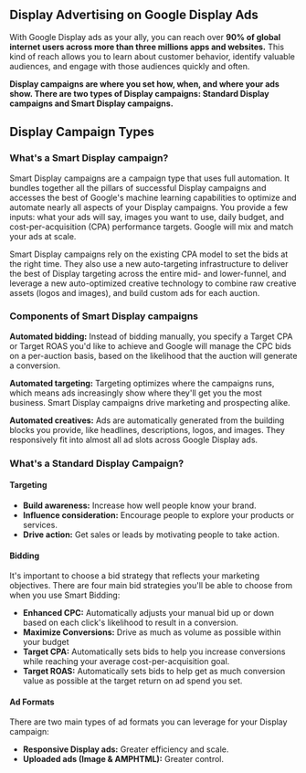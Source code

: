 ## Display Advertising on Google Display Ads

With Google Display ads as your ally, you can reach over **90% of global internet users across more than three millions apps and websites.** This kind of reach allows you to learn about customer behavior, identify valuable audiences, and engage with those audiences quickly and often.

**Display campaigns are where you set how, when, and where your ads show. There are two types of Display campaigns: Standard Display campaigns and Smart Display campaigns.**

## Display Campaign Types

### **What's a Smart Display campaign?**

Smart Display campaigns are a campaign type that uses full automation. It bundles together all the pillars of successful Display campaigns and accesses the best of Google's machine learning capabilities to optimize and automate nearly all aspects of your Display campaigns. You provide a few inputs: what your ads will say, images you want to use, daily budget, and cost-per-acquisition (CPA) performance targets. Google will mix and match your ads at scale.

Smart Display campaigns rely on the existing CPA model to set the bids at the right time. They also use a new auto-targeting infrastructure to deliver the best of Display targeting across the entire mid- and lower-funnel, and leverage a new auto-optimized creative technology to combine raw creative assets (logos and images), and build custom ads for each auction.

### **Components of Smart Display campaigns**

**Automated bidding:** Instead of bidding manually, you specify a Target CPA or Target ROAS you'd like to achieve and Google will manage the CPC bids on a per-auction basis, based on the likelihood that the auction will generate a conversion.

**Automated targeting:** Targeting optimizes where the campaigns runs, which means ads increasingly show where they'll get you the most business. Smart Display campaigns drive marketing and prospecting alike.

**Automated creatives:** Ads are automatically generated from the building blocks you provide, like headlines, descriptions, logos, and images. They responsively fit into almost all ad slots across Google Display ads.

### **What's a Standard Display Campaign?**

#### **Targeting**
- **Build awareness:** Increase how well people know your brand.
- **Influence consideration:** Encourage people to explore your products or services.
- **Drive action:** Get sales or leads by motivating people to take action.

#### **Bidding**
It's important to choose a bid strategy that reflects your marketing objectives. There are four main bid strategies you'll be able to choose from when you use Smart Bidding:
- **Enhanced CPC:** Automatically adjusts your manual bid up or down based on each click's likelihood to result in a conversion.
- **Maximize Conversions:** Drive as much as volume as possible within your budget
- **Target CPA:** Automatically sets bids to help you increase conversions while reaching your average cost-per-acquisition goal.
- **Target ROAS:** Automatically sets bids to help get as much conversion value as possible at the target return on ad spend you set.

#### **Ad Formats**
There are two main types of ad formats you can leverage for your Display campaign:
- **Responsive Display ads:** Greater efficiency and scale.
- **Uploaded ads (Image & AMPHTML):** Greater control.

